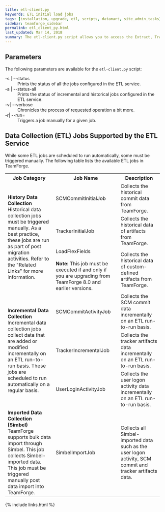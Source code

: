 ```yaml
---
title: etl-client.py
keywords: ETL initial load jobs
tags: [installation, upgrade, etl, scripts, datamart, site_admin_tasks]
sidebar: teamforge_sidebar
permalink: etl_client_py.html
last_updated: Mar 14, 2018
summary: The etl-client.py script allows you to access the Extract, Transform and Load (ETL) scheduler and check the status of the jobs configured. The script also supports triggering jobs manually.
---
```


## Parameters
The following parameters are available for the `etl-client.py` script:

<dl>
<dt>-s | --status</dt>
<dd>Prints the status of all the jobs configured in the ETL service. </dd>
<dt>-a | --status-all</dt>
<dd>Prints the status of incremental and historical jobs configured in the ETL service.</dd>
<dt>-v| --verbose</dt>
<dd>Chronicles the process of requested operation a bit more.</dd>
<dt>-r| --run=</dt>
<dd>Triggers a job manually for a given job.</dd>
</dl>

## Data Collection (ETL) Jobs Supported by the ETL Service

While some ETL jobs are scheduled to run automatically, some must be triggered manually. The following table lists the available ETL jobs in TeamForge.

<table>
<tr>
<th>Job Category</th>
<th>Job Name</th>
<th>Description</th>
</tr>
<tr>
<td rowspan="3"><b>History Data Collection</b>
Historical data collection jobs must be triggered manually. As a best practice, these jobs are run as part of post migration activities. Refer to the "Related Links" for more information.
</td>
<td>SCMCommitInitialJob</td>
<td>Collects the historical commit data from TeamForge.</td>
</tr>
<tr>
<td>TrackerInitialJob</td>
<td>Collects the historical data of artifacts from TeamForge.</td>
</tr>
<tr>
<td>LoadFlexFields <br><br>
<b>Note: </b> This job must be executed if and only if you are upgrading from TeamForge 8.0 and earlier versions.</td>
<td>Collects the historical data of custom-defined artifacts from TeamForge.</td>
</tr>
<tr>
<td rowspan="3"><b>Incremental Data Collection</b>
Incremental data collection jobs collect data that are added or modified incrementally on an ETL run-to-run basis. These jobs are scheduled to run automatically on a regular basis.
</td>
<td>SCMCommitActivityJob</td>
<td>Collects the SCM commit data incrementally on an ETL run-to-run basis.</td>
</tr>
<tr>
<td>TrackerIncrementalJob</td>
<td>Collects the tracker artifacts data incrementally on an ETL run-to-run basis.</td>
</tr>
<tr>
<td>UserLoginActivityJob</td>
<td>Collects the user logon activity data incrementally on an ETL run-to-run basis.</td>
</tr>
<tr>
<td><b>Imported Data Collection (Simbel)</b>
TeamForge supports bulk data import through Simbel. This job collects Simbel-imported data. This job must be triggered manually post data import into TeamForge.
</td>
<td>SimbelImportJob</td>
<td>Collects all Simbel-imported data such as the user logon activity, SCM commit and tracker artifacts data.</td>
</tr>
</table>





{% include links.html %}